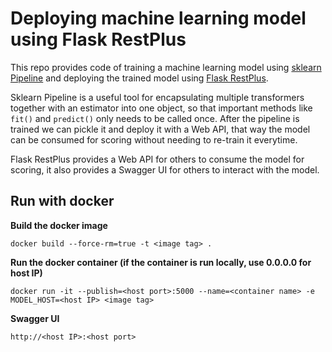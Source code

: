 # Deploying machine learning model using Flask RestPlus

This repo provides code of training a machine learning model using [sklearn Pipeline](http://scikit-learn.org/stable/modules/classes.html#module-sklearn.pipeline) and deploying the trained model using [Flask RestPlus](https://flask-restplus.readthedocs.io/en/stable/).

Sklearn Pipeline is a useful tool for encapsulating multiple transformers together with an estimator into one object, so that important methods like `fit()` and `predict()` only needs to be called once. After the pipeline is trained we can pickle it and deploy it with a Web API, that way the model can be consumed for scoring without needing to re-train it everytime.

Flask RestPlus provides a Web API for others to consume the model for scoring, it also provides a Swagger UI for others to interact with the model.

## Run with docker

**Build the docker image**
```
docker build --force-rm=true -t <image tag> .
```

**Run the docker container (if the container is run locally, use 0.0.0.0 for host IP)**
```
docker run -it --publish=<host port>:5000 --name=<container name> -e MODEL_HOST=<host IP> <image tag>
```

**Swagger UI**
```
http://<host IP>:<host port>
```
